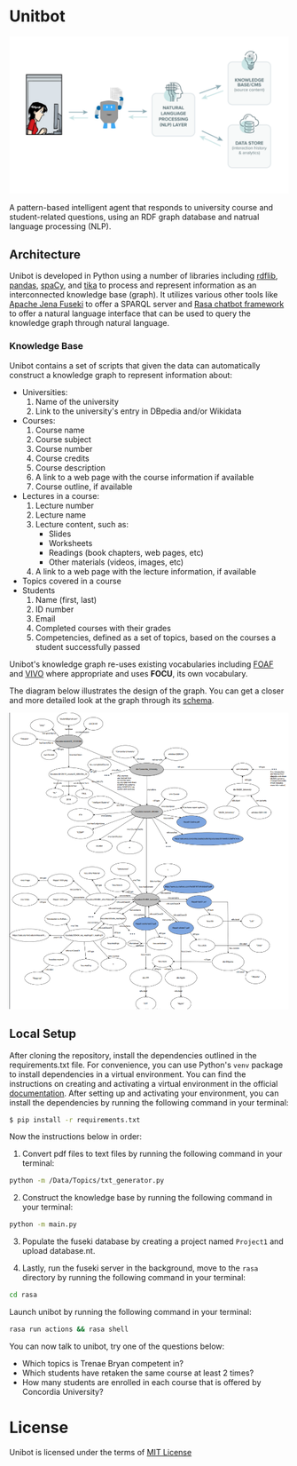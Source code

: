 # Unitbot

<p alt="illustration" align="center"><a href="https://github.com/rmanaem/unibot/blob/master/img/illustration.png"><img src="https://github.com/rmanaem/unibot/blob/master/img/illustration.png?raw=true"/></a></p>

A pattern-based intelligent agent that responds to university course and student-related questions, using an RDF graph database and natrual language processing (NLP).

## Architecture

Unibot is developed in Python using a number of libraries including [rdflib](https://rdflib.readthedocs.io/en/stable/), [pandas](https://pandas.pydata.org/), [spaCy](https://spacy.io/), and [tika](https://github.com/chrismattmann/tika-python) to process and represent information as an interconnected knowledge base (graph). It utilizes various other tools like [Apache Jena Fuseki](https://jena.apache.org/documentation/fuseki2/) to offer a SPARQL server and [Rasa chatbot framework](https://rasa.com/) to offer a natural language interface that can be used to query the knowledge graph through natural language.

### Knowledge Base

Unibot contains a set of scripts that given the data can automatically construct a knowledge graph to represent information about:

- Universities:
  1.  Name of the university
  2.  Link to the university's entry in DBpedia and/or Wikidata
- Courses:
  1. Course name
  2. Course subject
  3. Course number
  4. Course credits
  5. Course description
  6. A link to a web page with the course information if available
  7. Course outline, if available
- Lectures in a course:
  1. Lecture number
  2. Lecture name
  3. Lecture content, such as:
     - Slides
     - Worksheets
     - Readings (book chapters, web pages, etc)
     - Other materials (videos, images, etc)
  4. A link to a web page with the lecture information, if available
- Topics covered in a course
- Students
  1. Name (first, last)
  2. ID number
  3. Email
  4. Completed courses with their grades
  5. Competencies, defined as a set of topics, based on the courses a student successfully passed

Unibot's knowledge graph re-uses existing vocabularies including [FOAF](http://xmlns.com/foaf/spec/) and [VIVO](https://lov.linkeddata.es/dataset/lov/vocabs/vivo) where appropriate and uses **FOCU**, its own vocabulary.

The diagram below illustrates the design of the graph. You can get a closer and more detailed look at the graph through its [schema](https://github.com/rmanaem/unibot/blob/master/database.ttl).

<p alt="diagram" align="center"><a href="https://github.com/rmanaem/unibot/blob/master/img/diagram.png"><img src="https://github.com/rmanaem/unibot/blob/master/img/diagram.png?raw=true"/></a></p>

## Local Setup

After cloning the repository, install the dependencies outlined in the requirements.txt file. For convenience, you can use Python's `venv` package to install dependencies in a virtual environment. You can find the instructions on creating and activating a virtual environment in the official [documentation](https://docs.python.org/3.10/library/venv.html). After setting up and activating your environment, you can install the dependencies by running the following command in your terminal:

```bash
$ pip install -r requirements.txt
```

Now the instructions below in order:

1. Convert pdf files to text files by running the following command in your terminal:

```bash
python -m /Data/Topics/txt_generator.py
```

2. Construct the knowledge base by running the following command in your terminal:

```bash
python -m main.py
```

3. Populate the fuseki database by creating a project named `Project1` and upload database.nt.

4. Lastly, run the fuseki server in the background, move to the `rasa` directory by running the following command in your terminal:

```bash
cd rasa
```

Launch unibot by running the following command in your terminal:

```bash
rasa run actions && rasa shell
```

You can now talk to unibot, try one of the questions below:

- Which topics is Trenae Bryan competent in?
- Which students have retaken the same course at least 2 times?
- How many students are enrolled in each course that is offered by Concordia University?

# License

Unibot is licensed under the terms of [MIT License](LICENSE)
